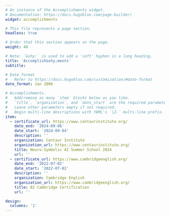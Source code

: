 ```yaml
---
# An instance of the Accomplishments widget.
# Documentation: https://docs.hugoblox.com/page-builder/
widget: accomplishments

# This file represents a page section.
headless: true

# Order that this section appears on the page.
weight: 40

# Note: `&shy;` is used to add a 'soft' hyphen in a long heading.
title: 'Accomplish&shy;ments'
subtitle:

# Date format
#   Refer to https://docs.hugoblox.com/customization/#date-format
date_format: Jan 2006

# Accomplishments.
#   Add/remove as many `item` blocks below as you like.
#   `title`, `organization`, and `date_start` are the required parameters.
#   Leave other parameters empty if not required.
#   Begin multi-line descriptions with YAML's `|2-` multi-line prefix.
item:
  - certificate_url: https://www.centaurinstitute.org/
    date_end: '2024-09-06'
    date_start: '2024-09-04'
    description: ''
    organization: Centaur Institute
    organization_url: https://www.centaurinstitute.org/
    title: Neuro-Symbolic AI Summer School 2024
    url: ''
  - certificate_url: https://www.cambridgeenglish.org/
    date_end: '2022-07-02'
    date_start: '2022-07-02'
    description: ''
    organization: Cambridge English
    organization_url: https://www.cambridgeenglish.org/
    title: B2 Cambridge Certification
    url: ''

design:
  columns: '1'
---
```


